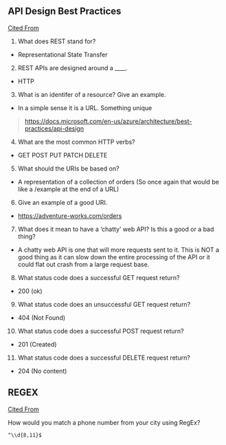 ## API Design Best Practices
[Cited From](https://docs.microsoft.com/en-us/azure/architecture/best-practices/api-design)

1. What does REST stand for?
- Representational State Transfer

2. REST APIs are designed around a ____.
- HTTP

3. What is an identifer of a resource? Give an example.
- In a simple sense it is a URL. Something unique
> https://docs.microsoft.com/en-us/azure/architecture/best-practices/api-design

4. What are the most common HTTP verbs?
- GET POST PUT PATCH DELETE

5. What should the URIs be based on?
- A representation of a collection of orders (So once again that would be like a /example at the end of a URL)

6. Give an example of a good URI.
- https://adventure-works.com/orders

7. What does it mean to have a ‘chatty’ web API? Is this a good or a bad thing?
- A chatty web API is one that will more requests sent to it. This is NOT a good thing as it can slow down the entire processing of the API or it could flat out crash from a large request base.

8. What status code does a successful GET request return?
- 200 (ok)

9. What status code does an unsuccessful GET request return?
- 404 (Not Found)

10. What status code does a successful POST request return?
- 201 (Created) 

11. What status code does a successful DELETE request return?
- 204 (No content)


## REGEX
[Cited From]()

How would you match a phone number from your city using RegEx?
```
^\\d{8,11}$
```